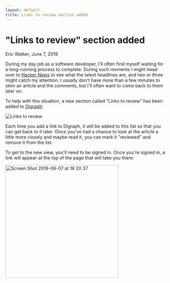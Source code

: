 ```yaml
---
layout: default
title: Links to review section added
---
```


# "Links to review" section added
<byline>Eric Walker, June 7, 2019</byline>

During my day job as a software developer, I'll often find myself waiting for a long-running process to complete.
During such moments I might head over to [Hacker News](https://news.ycombinator.com/) to see what the
latest headlines are, and two or three might catch my attention.  I usually don't have more than a few minutes
to skim an article and the comments, but I'll often want to come back to them later on.

To help with this situation, a new section called "Links to review" has been added to
[Digraph](https://digraph.app/):

![Links to review](https://user-images.githubusercontent.com/760949/59140394-d8913380-8959-11e9-8e45-c41bc63dff2e.png "Links to review")


Each time you add a link to Digraph, it will be added to this list so that you can get back to it later.
Once you've had a chance to look at the article a little more closely and maybe read it, you can mark it
"reviewed" and remove it from the list.

To get to the new view, you'll need to be signed in.  Once you're signed in, a link will appear at the
top of the page that will take you there:

<img width="353" alt="Screen Shot 2019-06-07 at 19 20 37" src="https://user-images.githubusercontent.com/760949/59140365-ae3f7600-8959-11e9-8a90-a16e6e1b80b0.png">
